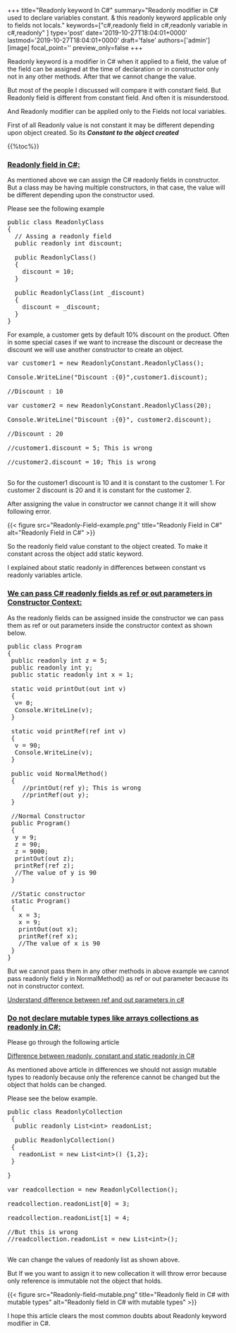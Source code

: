 +++
title="Readonly keyword In C#"
summary="Readonly modifier in C# used to declare variables constant. & this readonly keyword applicable only to fields not locals."
keywords=["c#,readonly field in c#,readonly variable in c#,readonly"
]
type='post'
date='2019-10-27T18:04:01+0000'
lastmod='2019-10-27T18:04:01+0000'
draft='false'
authors=['admin']
[image]
focal_point=''
preview_only=false
+++

Readonly keyword is a modifier in C# when it applied to a field, the value of the field can be assigned at the time of declaration or in constructor only not in any other methods. After that we cannot change the value.

But most of the people I discussed will compare it with constant field. But Readonly field is different from constant field. And often it is misunderstood.

And Readonly modifier can be applied only to the Fields not local variables.

First of all Readonly value is not constant it may be different depending upon object created. So its <strong><em>Constant to the object created</em></strong>

{{%toc%}}

### <span style="text-decoration: underline;">Readonly field in C#:</span>

As mentioned above we can assign the C# readonly fields in constructor. But a class may be having multiple constructors, in that case, the value will be different depending upon the constructor used.

Please see the following example

<pre>public class ReadonlyClass
{
  // Assing a readonly field
  public readonly int discount;

  public ReadonlyClass()
  {
    discount = 10;
  }
  
  public ReadonlyClass(int _discount)
  {
    discount = _discount;
  }
}
</pre>

For example, a customer gets by default 10% discount on the product. Often in some special cases if we want to increase the discount or decrease the discount we will use another constructor to create an object.

<pre>var customer1 = new ReadonlyConstant.ReadonlyClass();

Console.WriteLine("Discount :{0}",customer1.discount);

//Discount : 10

var customer2 = new ReadonlyConstant.ReadonlyClass(20);

Console.WriteLine("Discount :{0}", customer2.discount);

//Discount : 20

//customer1.discount = 5; This is wrong

//customer2.discount = 10; This is wrong

</pre>

So for the customer1 discount is 10 and it is constant to the customer 1. For customer 2 discount is 20 and it is constant for the customer 2.

After assigning the value in constructor we cannot change it it will show following error.

{{< figure src="Readonly-Field-example.png" title="Readonly Field in C#" alt="Readonly Field in C#" >}}

So the readonly field value constant to the object created. To make it constant across the object add static keyword.

I explained about static readonly in differences between constant vs readonly variables article.

### <span style="text-decoration: underline;">We can pass C# <span style="text-decoration: underline;">readonly</span> fields as ref or out parameters in Constructor Context:</span>

 As the readonly fields can be assigned inside the constructor we can pass them as ref or out parameters inside the constructor context as shown below.

<pre>public class Program
{
 public readonly int z = 5;
 public readonly int y;
 public static readonly int x = 1;
 
 static void printOut(out int v)
 {
  v= 0;
  Console.WriteLine(v);
 }

 static void printRef(ref int v)
 {
  v = 90;
  Console.WriteLine(v);
 }

 public void NormalMethod()
 {
    //printOut(ref y); This is wrong
    //printRef(out y);
 }

 //Normal Constructor
 public Program()
 {
  y = 9;
  z = 90;
  z = 9000;
  printOut(out z);
  printRef(ref z);
  //The value of y is 90
 }

 //Static constructor
 static Program()
 {
   x = 3;
   x = 9;
   printOut(out x);
   printRef(ref x);
   //The value of x is 90
 }
}</pre>

 

But we cannot pass them in any other methods in above example we cannot pass readonly field y in NormalMethod() as ref or out parameter because its not in constructor context.

<a href="https://www.arungudelli.com/tutorial/c-sharp/difference-between-ref-and-out-parameters-in-c-sharp/" target="_blank">Understand difference between ref and out parameters in c#</a>

### <span style="text-decoration: underline;">Do not declare mutable types like arrays collections as readonly in C#:</span>
 
Please go through the following article

<a href="https://www.arungudelli.com/tutorial/c-sharp/10-differences-between-constant-vs-readonly-static-readonly-fields/" target="_blank" >Difference between readonly, constant and static readonly in C#</a>

As mentioned above article in differences we should not assign mutable types to readonly because only the reference cannot be changed but the object that holds can be changed.

Please see the below example.

<pre>public class ReadonlyCollection
 {
  public readonly List&lt;int&gt; readonList;

  public ReadonlyCollection()
 {
   readonList = new List&lt;int&gt;() {1,2};
 }

}

var readcollection = new ReadonlyCollection();

readcollection.readonList[0] = 3;

readcollection.readonList[1] = 4;

//But this is wrong
//readcollection.readonList = new List&lt;int&gt;();

</pre>

We can change the values of readonly list as shown above.

But If we you want to assign it to new collecation it will throw error because only reference is immutable not the object that holds.

{{< figure src="Readonly-field-mutable.png" title="Readonly field in C# with mutable types" alt="Readonly field in C# with mutable types" >}}
 
I hope this article clears the most common doubts about Readonly keyword modifier in C#.


